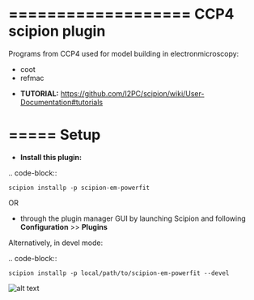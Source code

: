 ===================
CCP4 scipion plugin
===================

Programs from CCP4 used for model building in electronmicroscopy:

  * coot
  * refmac


- **TUTORIAL:** https://github.com/I2PC/scipion/wiki/User-Documentation#tutorials


=====
Setup
=====

- **Install this plugin:**

.. code-block::

    scipion installp -p scipion-em-powerfit

OR

  - through the plugin manager GUI by launching Scipion and following **Configuration** >> **Plugins**

Alternatively, in devel mode:

.. code-block::

    scipion installp -p local/path/to/scipion-em-powerfit --devel



![alt text](http://arquimedes.cnb.csic.es:9980/badges/ccp4_devel.svg)

[Builbot_URL]: http://arquimedes.cnb.csic.es:9980/#/builders/49
